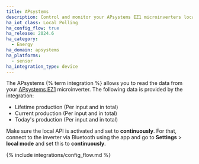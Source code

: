 ```yaml
---
title: APsystems
description: Control and monitor your APsystems EZ1 microinverters locally without the cloud
ha_iot_class: Local Polling
ha_config_flow: true
ha_release: 2024.6
ha_category:
  - Energy
ha_domain: apsystems
ha_platforms:
  - sensor
ha_integration_type: device
---
```


The APsystems {% term integration %} allows you to read the data from your [APsystems EZ1](https://emea.apsystems.com/diy/ez1/) microinverter.
The following data is provided by the integration:

- Lifetime production (Per input and in total)
- Current production (Per input and in total)
- Today's production (Per input and in total)

Make sure the local API is activated and set to **continuously**. For that, connect to the inverter via Bluetooth using the app and go to **Settings** > **local mode** and set this to **continuously**.

{% include integrations/config_flow.md %}
